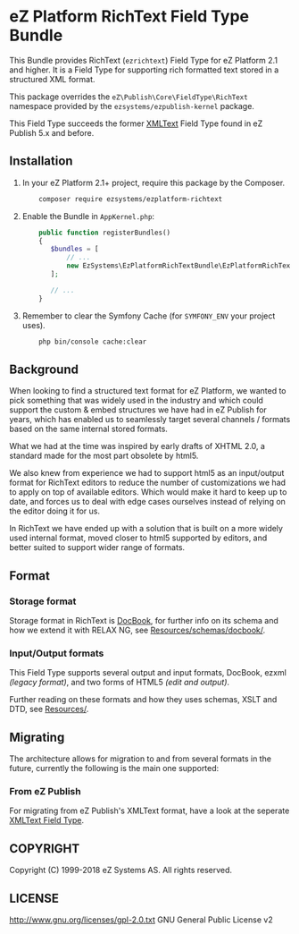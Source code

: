 # eZ Platform RichText Field Type Bundle

This Bundle provides RichText (`ezrichtext`) Field Type for eZ Platform 2.1 and higher.
It is a Field Type for supporting rich formatted text stored in a structured XML format.

This package overrides the `eZ\Publish\Core\FieldType\RichText` namespace provided by
the `ezsystems/ezpublish-kernel` package.

This Field Type succeeds the former [XMLText](https://github.com/ezsystems/ezplatform-xmltext-fieldtype)
Field Type found in eZ Publish 5.x and before.

## Installation

1. In your eZ Platform 2.1+ project, require this package by the Composer.

    ```bash
        composer require ezsystems/ezplatform-richtext
    ```

2. Enable the Bundle in `AppKernel.php`:

    ```php
        public function registerBundles()
        {
           $bundles = [
               // ...
               new EzSystems\EzPlatformRichTextBundle\EzPlatformRichTextBundle(),
           ];

           // ...
        }
   ```

3. Remember to clear the Symfony Cache (for `SYMFONY_ENV` your project uses).
    ```bash
        php bin/console cache:clear
    ```

## Background

When looking to find a structured text format for eZ Platform, we wanted to pick something that
was widely used in the industry and which could support the custom & embed structures we have
had in eZ Publish for years, which has enabled us to seamlessly target several channels / formats
based on the same internal stored formats.

What we had at the time was inspired by early drafts of XHTML 2.0, a standard made for the most
part obsolete by html5.

We also knew from experience we had to support html5 as an input/output format for RichText editors
to reduce the number of customizations we had to apply on top of available editors. Which would make
it hard to keep up to date, and forces us to deal with edge cases ourselves instead of relying on
the editor doing it for us.

In RichText we have ended up with a solution that is built on a more widely used internal format,
moved closer to html5 supported by editors, and better suited to support wider range of formats.

## Format

### Storage format

Storage format in RichText is [DocBook](http://docbook.org/), for further info on its schema and how we
extend it with RELAX NG, see [Resources/schemas/docbook/](src/bundle/Resources/schemas/docbook).

### Input/Output formats

This Field Type supports several output and input formats, DocBook, ezxml _(legacy format)_, and
two forms of HTML5 _(edit and output)_.

Further reading on these formats and how they uses schemas, XSLT and DTD, see [Resources/](src/bundle/Resources).

## Migrating

The architecture allows for migration to and from several formats in the future, currently
the following is the main one supported:

### From eZ Publish

For migrating from eZ Publish's XMLText format, have a look at the seperate [XMLText Field Type](https://github.com/ezsystems/ezplatform-xmltext-fieldtype).

## COPYRIGHT
Copyright (C) 1999-2018 eZ Systems AS. All rights reserved.

## LICENSE
http://www.gnu.org/licenses/gpl-2.0.txt GNU General Public License v2
